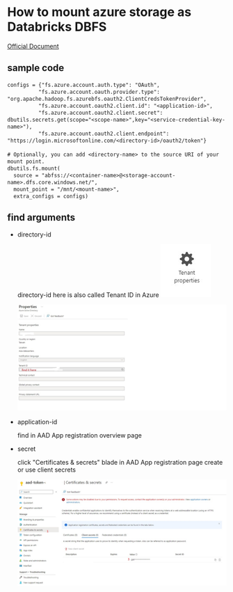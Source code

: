 # How to mount azure storage as Databricks DBFS

[Official Document](https://learn.microsoft.com/en-us/azure/databricks/dbfs/mounts)

## sample code
```
configs = {"fs.azure.account.auth.type": "OAuth",
          "fs.azure.account.oauth.provider.type": "org.apache.hadoop.fs.azurebfs.oauth2.ClientCredsTokenProvider",
          "fs.azure.account.oauth2.client.id": "<application-id>",
          "fs.azure.account.oauth2.client.secret": dbutils.secrets.get(scope="<scope-name>",key="<service-credential-key-name>"),
          "fs.azure.account.oauth2.client.endpoint": "https://login.microsoftonline.com/<directory-id>/oauth2/token"}

# Optionally, you can add <directory-name> to the source URI of your mount point.
dbutils.fs.mount(
  source = "abfss://<container-name>@<storage-account-name>.dfs.core.windows.net/",
  mount_point = "/mnt/<mount-name>",
  extra_configs = configs)
```

## find arguments
* directory-id  
    
    directory-id here is also called Tenant ID in Azure
    ![pic](https://github.com/mou-tw/Databricks_notes/blob/main/img/tenant_properties.JPG  )

    ![pic](https://github.com/mou-tw/Databricks_notes/blob/main/img/tenant_properties_page.jpg  )

* application-id

    find in AAD App registration overview page

* secret

    click "Certificates & secrets" blade in AAD App registration page
    create or use client secrets

    ![pic](https://github.com/mou-tw/Databricks_notes/blob/main/img/secret_get.jpg  )
